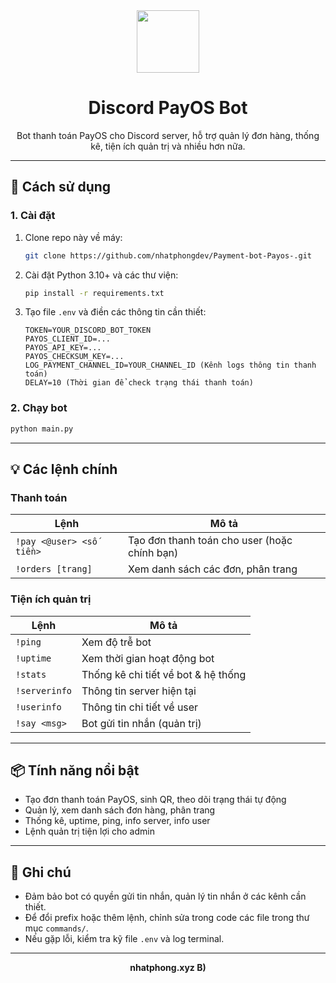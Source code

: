 <div align="center">
  <img src="https://encrypted-tbn0.gstatic.com/images?q=tbn:ANd9GcRs9ULmmyJBs3PlqlSpI_pJTDenFeJFhi8UAQ&s" width="100" />
  <h1>Discord PayOS Bot</h1>
  <p>Bot thanh toán PayOS cho Discord server, hỗ trợ quản lý đơn hàng, thống kê, tiện ích quản trị và nhiều hơn nữa.</p>
</div>

---

## 🚀 Cách sử dụng

### 1. Cài đặt

1. Clone repo này về máy:
   ```bash
   git clone https://github.com/nhatphongdev/Payment-bot-Payos-.git
   ```
2. Cài đặt Python 3.10+ và các thư viện:
   ```bash
   pip install -r requirements.txt
   ```
3. Tạo file `.env` và điền các thông tin cần thiết:
   ```env
   TOKEN=YOUR_DISCORD_BOT_TOKEN
   PAYOS_CLIENT_ID=...
   PAYOS_API_KEY=...
   PAYOS_CHECKSUM_KEY=...
   LOG_PAYMENT_CHANNEL_ID=YOUR_CHANNEL_ID (Kênh logs thông tin thanh toán)
   DELAY=10 (Thời gian để check trạng thái thanh toán)
   ```

### 2. Chạy bot

```bash
python main.py
```

---

## 💡 Các lệnh chính

### Thanh toán

| Lệnh                     | Mô tả                                        |
| ------------------------ | -------------------------------------------- |
| `!pay <@user> <số tiền>` | Tạo đơn thanh toán cho user (hoặc chính bạn) |
| `!orders [trang]`        | Xem danh sách các đơn, phân trang            |

### Tiện ích quản trị

| Lệnh          | Mô tả                               |
| ------------- | ----------------------------------- |
| `!ping`       | Xem độ trễ bot                      |
| `!uptime`     | Xem thời gian hoạt động bot         |
| `!stats`      | Thống kê chi tiết về bot & hệ thống |
| `!serverinfo` | Thông tin server hiện tại           |
| `!userinfo`   | Thông tin chi tiết về user          |
| `!say <msg>`  | Bot gửi tin nhắn (quản trị)         |

---

## 📦 Tính năng nổi bật

- Tạo đơn thanh toán PayOS, sinh QR, theo dõi trạng thái tự động
- Quản lý, xem danh sách đơn hàng, phân trang
- Thống kê, uptime, ping, info server, info user
- Lệnh quản trị tiện lợi cho admin

---

## 📝 Ghi chú

- Đảm bảo bot có quyền gửi tin nhắn, quản lý tin nhắn ở các kênh cần thiết.
- Để đổi prefix hoặc thêm lệnh, chỉnh sửa trong code các file trong thư mục `commands/`.
- Nếu gặp lỗi, kiểm tra kỹ file `.env` và log terminal.

---

<div align="center">
  <b>nhatphong.xyz B)</b>
</div>
